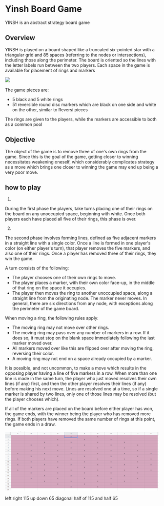 # Yinsh Board Game

YINSH is an abstract strategy board game

## Overview

YINSH is played on a board shaped like a truncated six-pointed star with a triangular grid and 85 spaces (referring to the nodes or intersections), including those along the perimeter. The board is oriented so the lines with the letter labels run between the two players. Each space in the game is available for placement of rings and markers

<img src = "https://upload.wikimedia.org/wikipedia/commons/thumb/0/0b/YINSH_board.svg/330px-YINSH_board.svg.png">

The game pieces are:
- 5 black and 5 white rings
- 51 reversible round disc markers which are black on one side and white on the other, similar to Reversi pieces

The rings are given to the players, while the markers are accessible to both as a common pool

## Objective

The object of the game is to remove three of one's own rings from the game. Since this is the goal of the game, getting closer to winning necessitates weakening oneself, which considerably complicates strategy as a move which brings one closer to winning the game may end up being a very poor move.

## how to play

1.
During the first phase the players, take turns placing one of their rings on the board on any unoccupied space, beginning with white. Once both players each have placed all five of their rings, this phase is over.

2.
The second phase involves forming lines, defined as five adjacent markers in a straight line with a single color. Once a line is formed in one player's color (on either player's turn), that player removes the five markers, and also one of their rings. Once a player has removed three of their rings, they win the game.

A turn consists of the following:

- The player chooses one of their own rings to move.
- The player places a marker, with their own color face-up, in the middle of that ring on the space it occupies.
- The player then moves the ring to another unoccupied space, along a straight line from the originating node. The marker never moves. In general, there are six directions from any node, with exceptions along the perimeter of the game board.

When moving a ring, the following rules apply:

- The moving ring may not move over other rings.
- The moving ring may pass over any number of markers in a row. If it does so, it must stop on the blank space immediately following the last marker moved over.
- All markers moved over like this are flipped over after moving the ring, reversing their color.
- A moving ring may not end on a space already occupied by a marker.

It is possible, and not uncommon, to make a move which results in the opposing player having a line of five markers in a row. When more than one line is made in the same turn, the player who just moved resolves their own lines (if any) first, and then the other player resolves their lines (if any) before making his next move. Lines are resolved one at a time, so if a single marker is shared by two lines, only one of those lines may be resolved (but the player chooses which).

If all of the markers are placed on the board before either player has won, the game ends, with the winner being the player who has removed more rings. If both players have removed the same number of rings at this point, the game ends in a draw.

<img src="hhhhh.png">



left right 115
up down 65
diagonal half of 115 and half 65
